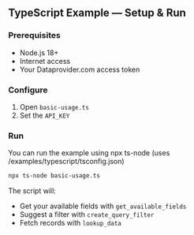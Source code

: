 ## TypeScript Example — Setup & Run

### Prerequisites

- Node.js 18+
- Internet access
- Your Dataprovider.com access token

### Configure

1. Open `basic-usage.ts`
2. Set the `API_KEY`

### Run

You can run the example using npx ts-node (uses /examples/typescript/tsconfig.json)

```bash
npx ts-node basic-usage.ts
```

The script will:

- Get your available fields with `get_available_fields`
- Suggest a filter with `create_query_filter`
- Fetch records with `lookup_data`



